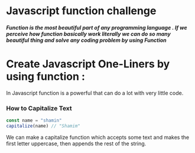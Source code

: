 # Javascript function challenge
##### Function is the most beautiful part of any programming language . If we perceive how function basically work literally we can do so many beautiful thing and solve any coding problem by using <strong> Function </strong>


# Create Javascript One-Liners by using function :
In Javascript function is a powerful that can do a lot with very little code.


<h3> How to Capitalize Text </h3>  

```js
const name = "shamin"
capitalize(name) // "Shamim"

```

 We can make a capitalize function which accepts some text and makes the first letter uppercase, then appends the rest of the string.
